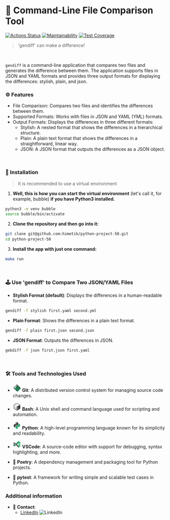 # 🌅 Command-Line File Comparison Tool

[![Actions Status](https://github.com/himetik/python-project-50/actions/workflows/hexlet-check.yml/badge.svg)](https://github.com/himetik/python-project-50/actions)
[![Maintainability](https://api.codeclimate.com/v1/badges/408d27b88775611bdfc5/maintainability)](https://codeclimate.com/github/himetik/python-project-50/maintainability)
[![Test Coverage](https://api.codeclimate.com/v1/badges/408d27b88775611bdfc5/test_coverage)](https://codeclimate.com/github/himetik/python-project-50/test_coverage)

> 'gendiff' can make a difference!

<br/>

`gendiff` is a command-line application that compares two files and generates the difference between them. 
The application supports files in JSON and YAML formats and provides three output formats for displaying the differences: stylish, plain, and json.

### ⚙️ Features

 - File Comparison: Compares two files and identifies the differences between them.
 - Supported Formats: Works with files in JSON and YAML (YML) formats.
 - Output Formats: Displays the differences in three different formats:
   - Stylish: A nested format that shows the differences in a hierarchical structure.
   - Plain: A plain text format that shows the differences in a straightforward, linear way.
   - JSON: A JSON format that outputs the differences as a JSON object.
 
<br/>

### 🔌 Installation

> It is recommended to use a virtual environment

1. **Well, this is how you can start the virtual environment**
(let's call it, for example, bubble) **if you have Python3 installed.**

```bash
python3 -m venv bubble
source bubble/bin/activate
```

2. **Clone the repository and then go into it:**

```bash
git clone git@github.com:himetik/python-project-50.git
cd python-project-50
```

3. **Install the app with just one command:**

```bash
make run
```

<br/>

### 🕹️ Use 'gendiff' to Compare Two JSON/YAML Files

- **Stylish Format (default)**: 
  Displays the differences in a human-readable format.

```bash
gendiff -f stylish first.yaml second.yml
```

- **Plain Format**: 
  Shows the differences in a plain text format.

```bash
gendiff -f plain first.json second.json
```

- **JSON Format**: 
  Outputs the differences in JSON.

```bash
gebdiff -f json first.json first.yaml
```

<br/>

### 🛠️ Tools and Technologies Used

- <img src="images/git.png" width="25" height="25" alt="git"> **Git**:
  A distributed version control system for managing source code changes.

- <img src="images/bash.png" width="25" height="25" alt="git"> **Bash**:
  A Unix shell and command language used for scripting and automation.

- <img src="images/python3.png" width="25" height="25" alt="git"> **Python**:
  A high-level programming language known for its simplicity and readability.

- <img src="images/code.png" width="25" height="25" alt="git"> **VSCode**:
  A source-code editor with support for debugging, syntax highlighting, and more.

- 🔩 **Poetry**: 
  A dependency management and packaging tool for Python projects.

- 🧪 **pytest**:
  A framework for writing simple and scalable test cases in Python.

### Additional information

- 📨 **Contact**: 
  - [LinkedIn](https://www.linkedin.com/in/george-igolkin-120247231/) ![LinkedIn](https://img.shields.io/badge/LinkedIn-himetik-green)
